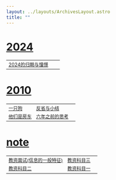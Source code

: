 ```yaml
---
layout: ../layouts/ArchivesLayout.astro
title: ""
---
```

<style>
td, th {
   border: none!important;
   font-size: .775em;
}
</style>


# [2024](https://lzc-blog.pages.dev/blog/tag/2024)

|        |         |        |
| ------------ |---------|---------|       
|[2024的归期与憧憬](https://lzc-blog.pages.dev/blog/2024的归期与憧憬)||
        

# [2010](https://lzc-blog.pages.dev/blog/tag/2010)

|        |         |        |
| ------------ |---------|---------|       
|[一只狗](https://lzc-blog.pages.dev/blog/一只狗)|[反省与小结](https://lzc-blog.pages.dev/blog/反省与小结)||
|[他们是房东](https://lzc-blog.pages.dev/blog/他们是房东)|[六年之前的思考](https://lzc-blog.pages.dev/blog/六年之前的思考)||

        
        

# [note](https://lzc-blog.pages.dev/blog/tag/note)

|        |         |        |
| ------------ |---------|---------|       
|[教资面试(信息的一般特征)](https://lzc-blog.pages.dev/note/教资面试(信息的一般特征))|[教资科目三](https://lzc-blog.pages.dev/note/教资科目三)||
|[教资科目二](https://lzc-blog.pages.dev/note/教资科目二)|[教资科目一](https://lzc-blog.pages.dev/note/教资科目一)||

        
       
        
        
